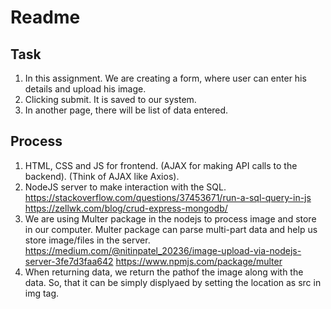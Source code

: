 # Readme

## Task

1. In this assignment. We are creating a form, where user can enter his details and upload his image.
2. Clicking submit. It is saved to our system.
3. In another page, there will be list of data entered.

## Process

1. HTML, CSS and JS for frontend. (AJAX for making API calls to the backend). (Think of AJAX like Axios).
2. NodeJS server to make interaction with the SQL. <https://stackoverflow.com/questions/37453671/run-a-sql-query-in-js> <https://zellwk.com/blog/crud-express-mongodb/>
3. We are using Multer package in the nodejs to process image and store in our computer. Multer package can parse multi-part data and help us store image/files in the server. <https://medium.com/@nitinpatel_20236/image-upload-via-nodejs-server-3fe7d3faa642> <https://www.npmjs.com/package/multer>
4. When returning data, we return the pathof the image along with the data. So, that it can be simply displyaed by setting the location as src in img tag.
